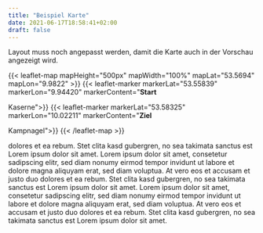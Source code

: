 ```yaml
---
title: "Beispiel Karte"
date: 2021-06-17T18:58:41+02:00
draft: false
---
```


Layout muss noch angepasst werden, damit die Karte auch in der Vorschau angezeigt wird.

<!--more-->

{{< leaflet-map mapHeight="500px" mapWidth="100%" mapLat="53.5694" mapLon="9.9822" >}}
    {{< leaflet-marker markerLat="53.55839" markerLon="9.94420" markerContent="<b>Start</b><p>Kaserne">}}
    {{< leaflet-marker markerLat="53.58325" markerLon="10.02211" markerContent="<b>Ziel</b><p>Kampnagel">}}
{{< /leaflet-map >}}

dolores et ea rebum. Stet clita kasd gubergren, no sea takimata sanctus est Lorem ipsum dolor sit amet. Lorem ipsum dolor sit amet, consetetur sadipscing elitr, sed diam nonumy eirmod tempor 
invidunt ut labore et dolore magna aliquyam erat, sed diam voluptua. At vero eos et accusam et justo duo dolores et ea rebum. Stet clita kasd gubergren, no sea takimata sanctus est Lorem ipsum 
dolor sit amet. Lorem ipsum dolor sit amet, consetetur sadipscing elitr, sed diam nonumy eirmod tempor invidunt ut labore et dolore magna aliquyam erat, sed diam voluptua. At vero eos et accusam 
et justo duo dolores et ea rebum. Stet clita kasd gubergren, no sea takimata sanctus est Lorem ipsum dolor sit amet.

